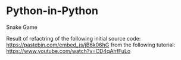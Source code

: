 # Python-in-Python
Snake Game

Result of refactring of the following initial source code: https://pastebin.com/embed_js/jB6k06hG
from the following tutorial: https://www.youtube.com/watch?v=CD4qAhfFuLo
